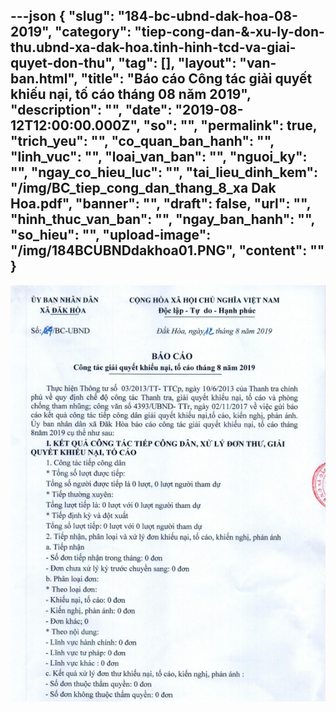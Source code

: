 ---json
{
    "slug": "184-bc-ubnd-dak-hoa-08-2019",
    "category": "tiep-cong-dan-&-xu-ly-don-thu.ubnd-xa-dak-hoa.tinh-hinh-tcd-va-giai-quyet-don-thu",
    "tag": [],
    "layout": "van-ban.html",
    "title": "Báo cáo Công tác giải quyết khiếu nại, tố cáo tháng 08 năm 2019",
    "description": "",
    "date": "2019-08-12T12:00:00.000Z",
    "so": "",
    "permalink": true,
    "trich_yeu": "",
    "co_quan_ban_hanh": "",
    "linh_vuc": "",
    "loai_van_ban": "",
    "nguoi_ky": "",
    "ngay_co_hieu_luc": "",
    "tai_lieu_dinh_kem": "/img/BC_tiep_cong_dan_thang_8_xa Dak Hoa.pdf",
    "banner": "",
    "draft": false,
    "url": "",
    "hinh_thuc_van_ban": "",
    "ngay_ban_hanh": "",
    "so_hieu": "",
    "upload-image": "/img/184BCUBNDdakhoa01.PNG",
    "__content__": ""
}
---
<p><img alt="" src="/img/184BCUBNDdakhoa01.PNG" /></p>
